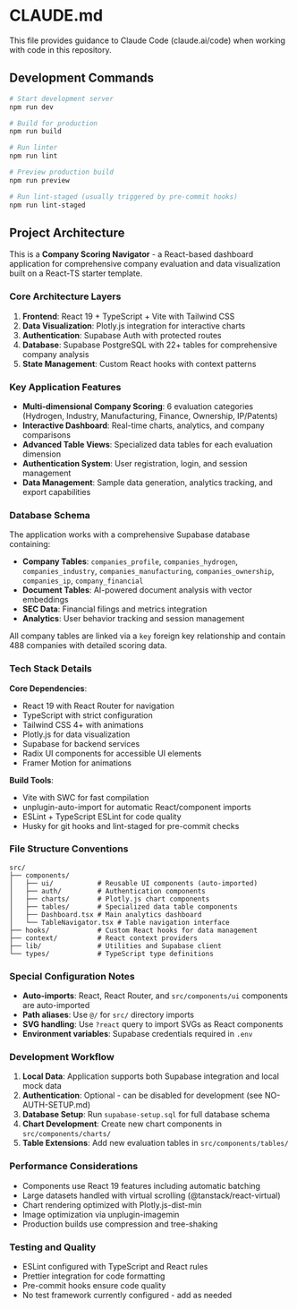 # CLAUDE.md

This file provides guidance to Claude Code (claude.ai/code) when working with code in this repository.

## Development Commands

```bash
# Start development server
npm run dev

# Build for production
npm run build

# Run linter
npm run lint

# Preview production build
npm run preview

# Run lint-staged (usually triggered by pre-commit hooks)
npm run lint-staged
```

## Project Architecture

This is a **Company Scoring Navigator** - a React-based dashboard application for comprehensive company evaluation and data visualization built on a React-TS starter template.

### Core Architecture Layers

1. **Frontend**: React 19 + TypeScript + Vite with Tailwind CSS
2. **Data Visualization**: Plotly.js integration for interactive charts
3. **Authentication**: Supabase Auth with protected routes
4. **Database**: Supabase PostgreSQL with 22+ tables for comprehensive company analysis
5. **State Management**: Custom React hooks with context patterns

### Key Application Features

- **Multi-dimensional Company Scoring**: 6 evaluation categories (Hydrogen, Industry, Manufacturing, Finance, Ownership, IP/Patents)
- **Interactive Dashboard**: Real-time charts, analytics, and company comparisons
- **Advanced Table Views**: Specialized data tables for each evaluation dimension
- **Authentication System**: User registration, login, and session management
- **Data Management**: Sample data generation, analytics tracking, and export capabilities

### Database Schema

The application works with a comprehensive Supabase database containing:

- **Company Tables**: `companies_profile`, `companies_hydrogen`, `companies_industry`, `companies_manufacturing`, `companies_ownership`, `companies_ip`, `company_financial`
- **Document Tables**: AI-powered document analysis with vector embeddings
- **SEC Data**: Financial filings and metrics integration
- **Analytics**: User behavior tracking and session management

All company tables are linked via a `key` foreign key relationship and contain 488 companies with detailed scoring data.

### Tech Stack Details

**Core Dependencies**:

- React 19 with React Router for navigation
- TypeScript with strict configuration
- Tailwind CSS 4+ with animations
- Plotly.js for data visualization
- Supabase for backend services
- Radix UI components for accessible UI elements
- Framer Motion for animations

**Build Tools**:

- Vite with SWC for fast compilation
- unplugin-auto-import for automatic React/component imports
- ESLint + TypeScript ESLint for code quality
- Husky for git hooks and lint-staged for pre-commit checks

### File Structure Conventions

```
src/
├── components/
│   ├── ui/           # Reusable UI components (auto-imported)
│   ├── auth/         # Authentication components
│   ├── charts/       # Plotly.js chart components
│   ├── tables/       # Specialized data table components
│   ├── Dashboard.tsx # Main analytics dashboard
│   └── TableNavigator.tsx # Table navigation interface
├── hooks/            # Custom React hooks for data management
├── context/          # React context providers
├── lib/              # Utilities and Supabase client
└── types/            # TypeScript type definitions
```

### Special Configuration Notes

- **Auto-imports**: React, React Router, and `src/components/ui` components are auto-imported
- **Path aliases**: Use `@/` for `src/` directory imports
- **SVG handling**: Use `?react` query to import SVGs as React components
- **Environment variables**: Supabase credentials required in `.env`

### Development Workflow

1. **Local Data**: Application supports both Supabase integration and local mock data
2. **Authentication**: Optional - can be disabled for development (see NO-AUTH-SETUP.md)
3. **Database Setup**: Run `supabase-setup.sql` for full database schema
4. **Chart Development**: Create new chart components in `src/components/charts/`
5. **Table Extensions**: Add new evaluation tables in `src/components/tables/`

### Performance Considerations

- Components use React 19 features including automatic batching
- Large datasets handled with virtual scrolling (@tanstack/react-virtual)
- Chart rendering optimized with Plotly.js-dist-min
- Image optimization via unplugin-imagemin
- Production builds use compression and tree-shaking

### Testing and Quality

- ESLint configured with TypeScript and React rules
- Prettier integration for code formatting
- Pre-commit hooks ensure code quality
- No test framework currently configured - add as needed
